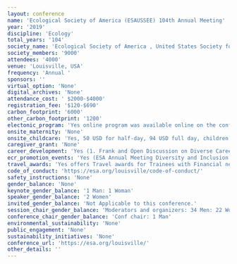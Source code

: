 ```yaml
---
layout: conference 
name: 'Ecological Society of America (ESAUSSEE) 104th Annual Meeting'
year: '2019'
discipline: 'Ecology'
total_years: '104'
society_name: 'Ecological Society of America , United States Society for Ecological Economics'
society_members: '9000'
attendees: '4000'
venue: 'Louisville, USA'
frequency: 'Annual '
sponsors: ''
virtual_option: 'None'
digital_archives: 'None'
attendance_cost: ' $2000-$4000'
registration_fee: '$120-$690'
carbon_footprint: '6000'
other_carbon_footprint: '1200'
electonic_program: 'Yes online program was available online on the conference website.'
onsite_maternity: 'None'
onsite_childcare: 'Yes, 50 USD for half-day, 94 USD full day, children aged 6 months to 12 years. Not Free but on-site (ESA is pleased to be partnering with KiddieCorp again for the 104th Annual Meeting. KiddieCorp is in its thirty-second year of providing high quality children’s programs and youth services to conventions, trade shows and special events.Kiddie corp 30th anniversary logo. The program is for children ages 6 months through 12 years old. The dates for the program are Monday – Friday, August 12-16, 2019 and will be located at the Louisville, KY.  Snacks and beverages will be provided, and meals need to be supplied by parents each day. Register early as availability is limited and handled on a first-come, first-served basis.  The cost for the children’s program     $49.50: Half Day AM (7:30 AM – 1:00 PM)     $45.00: Half Day PM (1:00 AM – 6:00 PM)     $94.50: Full Day (7:30 AM – 6:00 PM) '
caregiver_grant: 'None'
career_development: 'Yes (1. Frank and Open Discussion on Diverse Career Pathways in Ecology https://eco.confex.com/eco/2019/meetingapp.cgi/Session/15800 2. Student Networking Workshop: Tips for making productive connections at ESA 2019! https://eco.confex.com/eco/2019/meetingapp.cgi/Session/15820 3.Early Career Mentoring Program Breakfast https://eco.confex.com/eco/2019/meetingapp.cgi/Session/16583 4. Endless Possibilities: A Showcase of the Many Ecological Career Options https://eco.confex.com/eco/2019/meetingapp.cgi/Session/15857 5. First Year on the Job: Tips and Traps https://eco.confex.com/eco/2019/meetingapp.cgi/Session/15718 6. Science Communication on the Fly: Improve your Science https://eco.confex.com/eco/2019/meetingapp.cgi/Session/15829 7. Non-Traditional Postdocs: A Panel Discussion on Interdisciplinary Postdoc Opportunities https://eco.confex.com/eco/2019/meetingapp.cgi/Session/15718 8. Conversations with NSF: Research and Training Opportunities https://eco.confex.com/eco/2019/meetingapp.cgi/Session/15576 9.Certified Ecologists Networking Mixer https://eco.confex.com/eco/2019/meetingapp.cgi/Session/16593 10.Early Career Ecologists Section Business Meeting https://eco.confex.com/eco/2019/meetingapp.cgi/Session/16175 11.The Power of Mentoring in Career Development Link: https://eco.confex.com/eco/2019/meetingapp.cgi/Session/16626 12.Early Career Mentoring Program Breakfast.)'
ecr_promotion_events: 'Yes (ESA Annual Meeting Diversity and Inclusion Scholarship)'
travel_awards: 'Yes offers Travel awards for Trainees with Financial needs'
code_of_conduct: 'https://esa.org/louisville/code-of-conduct/'
safety_instructions: 'None'
gender_balance: 'None'
keynote_gender_balance: '1 Man: 1 Woman'
speaker_gender_balance: '2 Women'
invited_gender_balance: 'Not Applicable to this conference.'
session_chair_gender_balance: 'Moderators and organizers: 34 Men: 22 Women'
conference_chair_gender_balance: 'Conf chair: 1 Man'
environmental_sustainability: 'None'
public_engagement: 'None'
sustainability_initiatives: 'None'
conference_url: 'https://esa.org/louisville/'
other_details: ''
---
```


